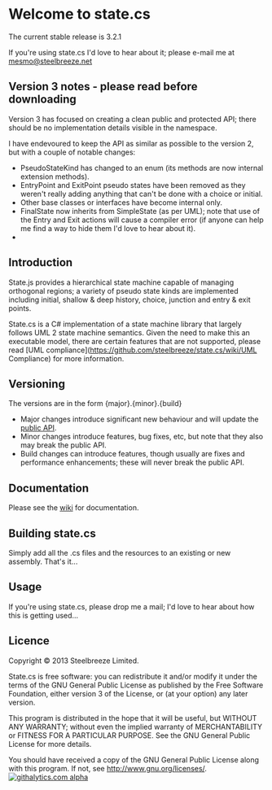 # Welcome to state.cs

The current stable release is 3.2.1

If you're using state.cs I'd love to hear about it; please e-mail me at mesmo@steelbreeze.net 

## Version 3 notes - please read before downloading
Version 3 has focused on creating a clean public and protected API; there should be no implementation details visible in the namespace.

I have endevoured to keep the API as similar as possible to the version 2, but with a couple of notable changes:
* PseudoStateKind has changed to an enum (its methods are now internal extension methods).
* EntryPoint and ExitPoint pseudo states have been removed as they weren't really adding anything that can't be done with a choice or initial.
* Other base classes or interfaces have become internal only.
* FinalState now inherits from SimpleState (as per UML); note that use of the Entry and Exit actions will cause a compiler error (if anyone can help me find a way to hide them I'd love to hear about it).
* 

## Introduction
State.js provides a hierarchical state machine capable of managing orthogonal regions; a variety of pseudo state kinds are implemented including initial, shallow & deep history, choice, junction and entry & exit points.

State.cs is a C# implementation of a state machine library that largely follows UML 2 state machine semantics. Given the need to make this an executable model, there are certain features that are not supported, please read [UML compliance](https://github.com/steelbreeze/state.cs/wiki/UML Compliance) for more information.

## Versioning
The versions are in the form {major}.{minor}.{build}
* Major changes introduce significant new behaviour and will update the [public API](https://github.com/steelbreeze/state.cs/wiki/Steelbreeze.Behavior-Namespace).
* Minor changes introduce features, bug fixes, etc, but note that they also may break the public API.
* Build changes can introduce features, though usually are fixes and performance enhancements; these will never break the public API.

## Documentation
Please see the [wiki](https://github.com/steelbreeze/state.cs/wiki) for documentation.

## Building state.cs
Simply add all the .cs files and the resources to an existing or new assembly. That's it...

## Usage
If you're using state.cs, please drop me a mail; I'd love to hear about how this is getting used...

## Licence
Copyright © 2013 Steelbreeze Limited.

State.cs is free software: you can redistribute it and/or modify it under the terms of the GNU General Public License as published by the Free Software Foundation, either version 3 of the License, or (at your option) any later version.

This program is distributed in the hope that it will be useful, but WITHOUT ANY WARRANTY; without even the implied warranty of MERCHANTABILITY or FITNESS FOR A PARTICULAR PURPOSE.  See the GNU General Public License for more details.

You should have received a copy of the GNU General Public License along with this program.  If not, see <http://www.gnu.org/licenses/>.
[![githalytics.com alpha](https://cruel-carlota.pagodabox.com/837a719cc38ffa18e895dc5f8f72768e "githalytics.com")](http://githalytics.com/steelbreeze/state.cs)
